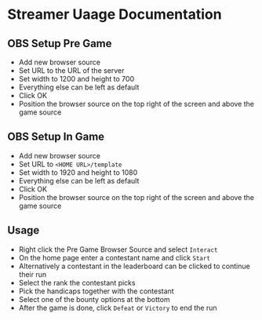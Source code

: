 # Streamer Uaage Documentation

## OBS Setup Pre Game

- Add new browser source
- Set URL to the URL of the server
- Set width to 1200 and height to 700
- Everything else can be left as default
- Click OK
- Position the browser source on the top right of the screen and above the game source

## OBS Setup In Game

- Add new browser source
- Set URL to `<HOME URL>/template`
- Set width to 1920 and height to 1080
- Everything else can be left as default
- Click OK
- Position the browser source on the top right of the screen and above the game source

## Usage

- Right click the Pre Game Browser Source and select `Interact`
- On the home page enter a contestant name and click `Start`
- Alternatively a contestant in the leaderboard can be clicked to continue their run
- Select the rank the contestant picks
- Pick the handicaps together with the contestant
- Select one of the bounty options at the bottom
- After the game is done, click `Defeat` or `Victory` to end the run
